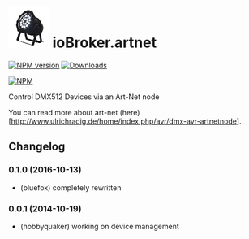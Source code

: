 ![Logo](admin/artnet.png)
ioBroker.artnet
===============
[![NPM version](http://img.shields.io/npm/v/iobroker.artnet.svg)](https://www.npmjs.com/package/iobroker.artnet)
[![Downloads](https://img.shields.io/npm/dm/iobroker.artnet.svg)](https://www.npmjs.com/package/iobroker.artnet)

[![NPM](https://nodei.co/npm/iobroker.artnet.png?downloads=true)](https://nodei.co/npm/iobroker.artnet/)

Control DMX512 Devices via an Art-Net node

You can read more about art-net (here)[http://www.ulrichradig.de/home/index.php/avr/dmx-avr-artnetnode].

## Changelog
### 0.1.0 (2016-10-13)
* (bluefox) completely rewritten

### 0.0.1 (2014-10-19)
* (hobbyquaker) working on device management
